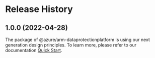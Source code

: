 # Release History
    
## 1.0.0 (2022-04-28)

The package of @azure/arm-dataprotectionplatform is using our next generation design principles. To learn more, please refer to our documentation [Quick Start](https://aka.ms/js-track2-quickstart).
